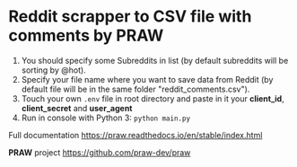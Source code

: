 # Reddit scrapper to CSV file with comments by PRAW

1. You should specify some Subreddits in list (by default subreddits will be sorting by @hot).
2. Specify your file name where you want to save data from Reddit (by default file will be in the same folder "reddit_comments.csv").
3. Touch your own `.env` file in root directory and paste in it your **client_id**, **client_secret** and **user_agent**
4. Run in console with Python 3: 
`python main.py`

Full documentation https://praw.readthedocs.io/en/stable/index.html

**PRAW** project https://github.com/praw-dev/praw